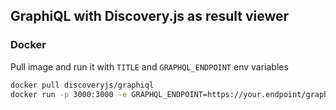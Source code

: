 ## GraphiQL with Discovery.js as result viewer

### Docker

Pull image and run it with `TITLE` and `GRAPHQL_ENDPOINT` env variables

```bash
docker pull discoveryjs/graphiql
docker run -p 3000:3000 -e GRAPHQL_ENDPOINT=https://your.endpoint/graphql -e TITLE="Some title" discoveryjs/graphiql
```
